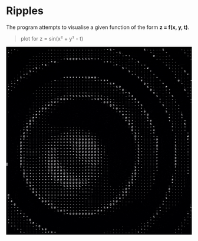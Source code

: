 # Ripples

The program attempts to visualise a given function of the form **z = f(x, y, t)**.

> plot for z = sin(x² + y² - t)

![](images/Ripples.gif)

